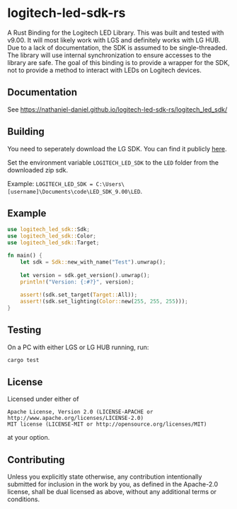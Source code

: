 # logitech-led-sdk-rs
A Rust Binding for the Logitech LED Library. 
This was built and tested with v9.00. 
It will most likely work with LGS and definitely works with LG HUB. 
Due to a lack of documentation, the SDK is assumed to be single-threaded. 
The library will use internal synchronization to ensure accesses to the library are safe. 
The goal of this binding is to provide a wrapper for the SDK, not to provide a method to interact with LEDs on Logitech devices. 

## Documentation
See <https://nathaniel-daniel.github.io/logitech-led-sdk-rs/logitech_led_sdk/>

## Building
You need to seperately download the LG SDK. You can find it publicly [here](https://www.logitechg.com/en-us/innovation/developer-lab.html).

Set the environment variable `LOGITECH_LED_SDK` to the `LED` folder from the downloaded zip sdk.

Example: `LOGITECH_LED_SDK = C:\Users\[username]\Documents\code\LED_SDK_9.00\LED`.

## Example
```rust
use logitech_led_sdk::Sdk;
use logitech_led_sdk::Color;
use logitech_led_sdk::Target;

fn main() {
    let sdk = Sdk::new_with_name("Test").unwrap();
    
    let version = sdk.get_version().unwrap();
    println!("Version: {:#?}", version);
    
    assert!(sdk.set_target(Target::All));
    assert!(sdk.set_lighting(Color::new(255, 255, 255)));
}
```

## Testing
On a PC with either LGS or LG HUB running, run:
```bash
cargo test
```

## License
Licensed under either of

    Apache License, Version 2.0 (LICENSE-APACHE or http://www.apache.org/licenses/LICENSE-2.0)
    MIT license (LICENSE-MIT or http://opensource.org/licenses/MIT)

at your option.

## Contributing
Unless you explicitly state otherwise, any contribution intentionally submitted for inclusion in the work by you, as defined in the Apache-2.0 license, shall be dual licensed as above, without any additional terms or conditions.